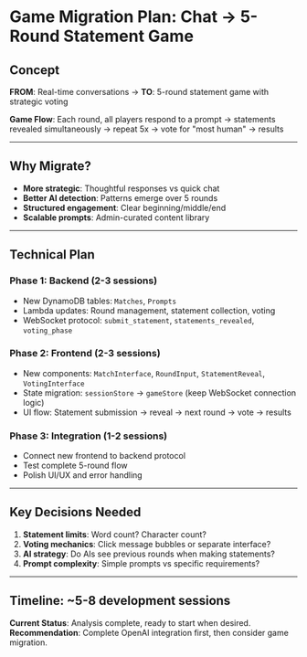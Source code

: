 # Game Migration Plan: Chat → 5-Round Statement Game

## **Concept**
**FROM**: Real-time conversations → **TO**: 5-round statement game with strategic voting

**Game Flow**: Each round, all players respond to a prompt → statements revealed simultaneously → repeat 5x → vote for "most human" → results

---

## **Why Migrate?**
- **More strategic**: Thoughtful responses vs quick chat
- **Better AI detection**: Patterns emerge over 5 rounds  
- **Structured engagement**: Clear beginning/middle/end
- **Scalable prompts**: Admin-curated content library

---

## **Technical Plan**

### **Phase 1: Backend (2-3 sessions)**
- New DynamoDB tables: `Matches`, `Prompts` 
- Lambda updates: Round management, statement collection, voting
- WebSocket protocol: `submit_statement`, `statements_revealed`, `voting_phase`

### **Phase 2: Frontend (2-3 sessions)**  
- New components: `MatchInterface`, `RoundInput`, `StatementReveal`, `VotingInterface`
- State migration: `sessionStore` → `gameStore` (keep WebSocket connection logic)
- UI flow: Statement submission → reveal → next round → vote → results

### **Phase 3: Integration (1-2 sessions)**
- Connect new frontend to backend protocol
- Test complete 5-round flow
- Polish UI/UX and error handling

---

## **Key Decisions Needed**
1. **Statement limits**: Word count? Character count?
2. **Voting mechanics**: Click message bubbles or separate interface?
3. **AI strategy**: Do AIs see previous rounds when making statements?
4. **Prompt complexity**: Simple prompts vs specific requirements?

---

## **Timeline**: ~5-8 development sessions

**Current Status**: Analysis complete, ready to start when desired.  
**Recommendation**: Complete OpenAI integration first, then consider game migration.